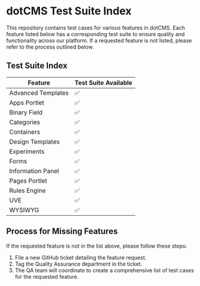 
# dotCMS Test Suite Index

This repository contains test cases for various features in dotCMS. Each feature listed below has a corresponding test suite to ensure quality and functionality across our platform. If a requested feature is not listed, please refer to the process outlined below.

## Test Suite Index

| Feature           | Test Suite Available |
|-------------------|----------------------|
| Advanced Templates | ✅ |
| Apps Portlet       | ✅ |
| Binary Field       | ✅ |
| Categories         | ✅ |
| Containers         | ✅ |
| Design Templates   | ✅ |
| Experiments        | ✅ |
| Forms              | ✅ |
| Information Panel  | ✅ |
| Pages Portlet      | ✅ |
| Rules Engine       | ✅ |
| UVE                | ✅ |
| WYSIWYG            | ✅ |

## Process for Missing Features

If the requested feature is not in the list above, please follow these steps:

1. File a new GitHub ticket detailing the feature request.
2. Tag the Quality Assurance department in the ticket.
3. The QA team will coordinate to create a comprehensive list of test cases for the requested feature.
